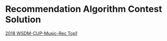 # Recommendation Algorithm Contest Solution

[2018 WSDM-CUP-Music-Rec Top1](https://github.com/lystdo/Codes-for-WSDM-CUP-Music-Rec-1st-place-solution)
